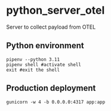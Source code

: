 # python_server_otel
Server to collect payload from OTEL

## Python environment
```shell
pipenv --python 3.11 
pipenv shell #activate shell
exit #exit the shell
```

## Production deployment
```
gunicorn -w 4 -b 0.0.0.0:4317 app:app
```
